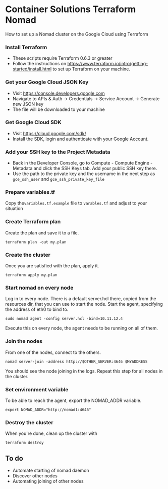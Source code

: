 # Container Solutions Terraform Nomad

How to set up a Nomad cluster on the Google Cloud using Terraform

### Install Terraform

* These scripts require Terraform 0.6.3 or greater
* Follow the instructions on <https://www.terraform.io/intro/getting-started/install.html> to set up Terraform on your machine.

### Get your Google Cloud JSON Key
- Visit https://console.developers.google.com
- Navigate to APIs & Auth -> Credentials -> Service Account -> Generate new JSON key
- The file will be downloaded to your machine

### Get Google Cloud SDK
- Visit https://cloud.google.com/sdk/
- Install the SDK, login and authenticate with your Google Account.

### Add your SSH key to the Project Metadata
- Back in the Developer Console, go to Compute - Compute Engine - Metadata and click the SSH Keys tab. Add your public SSH key there.
- Use the path to the private key and the username in the next step as `gce_ssh_user` and `gce_ssh_private_key_file`

### Prepare variables.tf

Copy the`variables.tf.example` file to `varables.tf` and adjust to your situation

### Create Terraform plan

Create the plan and save it to a file. 

```
terraform plan -out my.plan
```

### Create the cluster

Once you are satisfied with the plan, apply it.

```
terraform apply my.plan
```

### Start nomad on every node

Log in to every node. There is a default server.hcl there, copied from the resources dir, that you can use to start the node.
Start the agent, specifying the address of eth0 to bind to.

`sudo nomad agent -config server.hcl -bind=10.11.12.4`

Execute this on every node, the agent needs to be running on all of them.

### Join the nodes

From one of the nodes, connect to the others.

`nomad server-join -address http://$OTHER_SERVER:4646 $MYADDRESS`

You should see the node joining in the logs. Repeat this step for all nodes in the cluster.

### Set environment variable

To be able to reach the agent, export the NOMAD_ADDR variable.

`export NOMAD_ADDR="http://nomad1:4646"`

### Destroy the cluster
When you're done, clean up the cluster with
```
terraform destroy
```

## To do

- Automate starting of nomad daemon
- Discover other nodes
- Automating joining of other nodes

 
